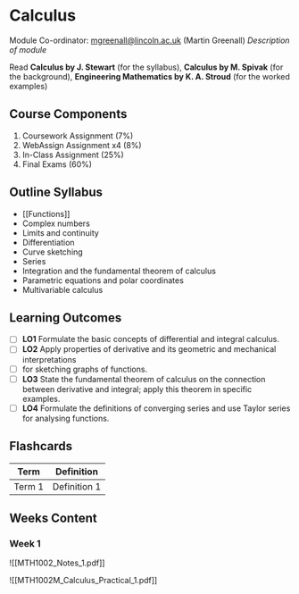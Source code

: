 # Calculus
Module Co-ordinator: mgreenall@lincoln.ac.uk (Martin Greenall)
*Description of module*

Read **Calculus by J. Stewart** (for the syllabus), **Calculus by M. Spivak** (for the background), **Engineering Mathematics by K. A. Stroud** (for the worked examples)
## Course Components
1. Coursework Assignment (7%)
2. WebAssign Assignment x4 (8%)
3. In-Class Assignment (25%)
4. Final Exams (60%)
## Outline Syllabus
 - [[Functions]]
 - Complex numbers
 - Limits and continuity
 - Differentiation
 - Curve sketching
 - Series
 - Integration and the fundamental theorem of calculus
 - Parametric equations and polar coordinates
 - Multivariable calculus
## Learning Outcomes
- [ ] **LO1** Formulate the basic concepts of differential and integral calculus.
- [ ] **LO2** Apply properties of derivative and its geometric and mechanical interpretations
- [ ] for sketching graphs of functions.
- [ ] **LO3** State the fundamental theorem of calculus on the connection between derivative and integral; apply this theorem in specific examples.
- [ ] **LO4** Formulate the definitions of converging series and use Taylor series for analysing functions.
## Flashcards
| Term                   | Definition                                                                                                                                                                                                                               |
|------------------------|------------------------------------------------------------------------------------------------------------------------------------------------------------------------------------------------------------------------------------------|
| Term 1 | Definition 1 |
## Weeks Content
### Week 1
![[MTH1002_Notes_1.pdf]]

![[MTH1002M_Calculus_Practical_1.pdf]]